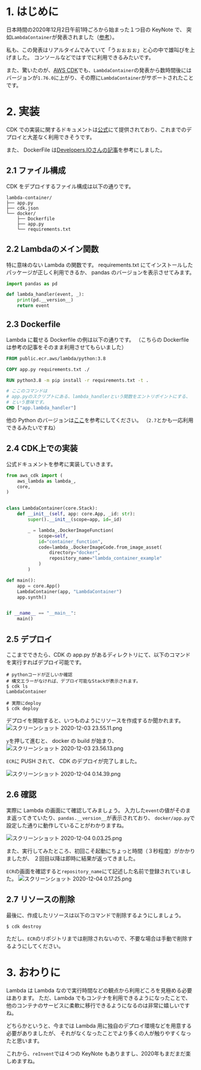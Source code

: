 # 1. はじめに

日本時間の2020年12月2日午前1時ごろから始まった１つ目の KeyNote で、
突如`LambdaContainer`が発表されました（[参考](https://dev.classmethod.jp/articles/lambda-support-oci-container-image/)）。

私も、この発表はリアルタイムでみていて「うぉぉぉぉ」と心の中で雄叫びを上げました。
コンソールなどではすでに利用できるみたいです。

また、驚いたのが、[AWS CDK](https://github.com/aws/aws-cdk)でも、`LambdaContainer`の発表から数時間後には
バージョンが`1.76.0`に上がり、その際に`LambdaContainer`がサポートされたことです。

# 2. 実装

CDK での実装に関するドキュメントは[公式](https://docs.aws.amazon.com/cdk/api/latest/docs/@aws-cdk_aws-lambda.DockerImageCode.html)にて提供されており、これまでのデプロイと大差なく利用できそうです。

また、 DockerFile は[Developers.IOさんの記事](https://dev.classmethod.jp/articles/lambda-container-pkgfmt-with-sam-cli/)を参考にしました。

## 2.1 ファイル構成

CDK をデプロイするファイル構成は以下の通りです。

```shell
lambda-container/
├── app.py
├── cdk.json
└── docker/
    ├── Dockerfile
    ├── app.py
    └── requirements.txt
```


## 2.2 Lambdaのメイン関数

特に意味のない Lambda の関数です。
requirements.txt にてインストールしたパッケージが正しく利用できるか、
pandas のバージョンを表示させてみます。

```python:docker/app.py
import pandas as pd

def lambda_handler(event, _):
    print(pd.__version__)
    return event

```

## 2.3 Dockerfile

Lambda に載せる Dockerfile の例は以下の通りです。
（こちらの Dockerfile は参考の記事をそのまま利用させてもらいました）

```Dockerfile
FROM public.ecr.aws/lambda/python:3.8

COPY app.py requirements.txt ./

RUN python3.8 -m pip install -r requirements.txt -t .

# ここのコマンドは
# app.pyのスクリプトにある、lambda_handlerという関数をエントリポイントにする、
# という意味です。
CMD ["app.lambda_handler"]
```

他の Python のバージョンは[ここ](https://docs.aws.amazon.com/lambda/latest/dg/python-image.html#python-image-clients)を参考にしてください。
（`2.7`とかも一応利用できるみたいですね）


## 2.4 CDK上での実装

公式ドキュメントを参考に実装していきます。

```python:app.py
from aws_cdk import (
    aws_lambda as lambda_,
    core,
)


class LambdaContainer(core.Stack):
    def __init__(self, app: core.App, _id: str):
        super().__init__(scope=app, id=_id)

        _ = lambda_.DockerImageFunction(
            scope=self,
            id="container_function",
            code=lambda_.DockerImageCode.from_image_asset(
                directory="docker",
                repository_name="lambda_container_example"
            )
        )

def main():
    app = core.App()
    LambdaContainer(app, "LambdaContainer")
    app.synth()


if __name__ == "__main__":
    main()
```

## 2.5 デプロイ

ここまでできたら、CDK の app.py があるディレクトリにて、以下のコマンドを実行すればデプロイ可能です。

```shell
# pythonコードが正しいか確認
# 構文エラーがなければ、デプロイ可能なStackが表示されます。
$ cdk ls
LambdaContainer

# 実際にdeploy
$ cdk deploy
```

デプロイを開始すると、いつものようにリソースを作成するか聞かれます。
![スクリーンショット 2020-12-03 23.55.11.png](https://qiita-image-store.s3.ap-northeast-1.amazonaws.com/0/260295/fd782b76-8653-ec95-7b42-d32809752b86.png)

`y`を押して進むと、 docker の build が始まり、
![スクリーンショット 2020-12-03 23.56.13.png](https://qiita-image-store.s3.ap-northeast-1.amazonaws.com/0/260295/73d540bf-1449-2ddb-d940-644e420351cf.png)

`ECR`に PUSH されて、 CDK のデプロイが完了しました。

![スクリーンショット 2020-12-04 0.14.39.png](https://qiita-image-store.s3.ap-northeast-1.amazonaws.com/0/260295/855a1cae-8b42-3598-d41f-0215ecf657cd.png)


## 2.6 確認

実際に Lambda の画面にて確認してみましょう。
入力した`event`の値がそのまま返ってきていたり、`pandas.__version__`が表示されており、
`docker/app.py`で設定した通りに動作していることがわかりますね。

![スクリーンショット 2020-12-04 0.03.25.png](https://qiita-image-store.s3.ap-northeast-1.amazonaws.com/0/260295/ad5e6a39-2353-df01-1263-901a34fb27bc.png)

また、実行してみたところ、初回こそ起動にちょっと時間（３秒程度）がかかりましたが、
２回目以降は即時に結果が返ってきました。

`ECR`の画面を確認すると`repository_name`にて記述した名前で登録されていました。
![スクリーンショット 2020-12-04 0.17.25.png](https://qiita-image-store.s3.ap-northeast-1.amazonaws.com/0/260295/62ea0a81-6d7c-fa18-f541-2c5219c6ad15.png)


## 2.7 リソースの削除

最後に、作成したリソースは以下のコマンドで削除するようにしましょう。

```
$ cdk destroy
```

ただし、`ECR`のリポジトリまでは削除されないので、不要な場合は手動で削除するようにしてください。

# 3. おわりに

Lambda は Lambda なので実行時間などの観点から利用どころを見極める必要はあります。
ただ、Lambda でもコンテナを利用できるようになったことで、他のコンテナのサービスに柔軟に移行できるようになるのは非常に嬉しいですね。

どちらかというと、今までは Lambda 用に独自のデプロイ環境などを用意する必要がありましたが、
それがなくなったことでより多くの人が触りやすくなったと思います。

これから、`reInvent`では４つの KeyNote もありますし、2020年もまだまだ楽しめますね。
